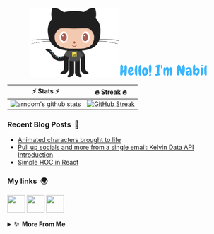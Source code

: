 <p align="center">
<img src= "./my-octo-lang.png" width="200px" /><img src= "./hello.png" width="200px"/>
</p>


| ⚡ Stats ⚡ | 🔥 Streak 🔥 |
| :-: | :-: |
| ![arndom's github stats](https://github-readme-stats.vercel.app/api?username=arndom&show_icons=true&count_private=true&hide_border=true&title_color=70a5fd&icon_color=bf91f3&text_color=38bdae&bg_color=0d1117) | [![GitHub Streak](http://github-readme-streak-stats.herokuapp.com?user=arndom&theme=tokyonight_duo&hide_border=true&background=0D1117)](https://git.io/streak-stats) |

### Recent Blog Posts &nbsp;📜

<!-- BLOG-POST-LIST:START -->

- [Animated characters brought to life](https://arndom.hashnode.dev/animated-characters-brought-to-life)
- [Pull up socials and more from a single email: Kelvin Data API Introduction](https://arndom.hashnode.dev/pull-up-socials-and-more-from-a-single-email-kelvin-data-api-introduction)
- [Simple HOC in React](https://arndom.hashnode.dev/simple-hoc-in-react)

<!-- BLOG-POST-LIST:END -->

### My links &nbsp;🌍

<p align="left">
<a href="https://dev.to/arndom" target="blank"><img src="https://img.icons8.com/windows/512/000000/dev.png" height="40" width="40"/></a>
<a href="https://www.linkedin.com/in/nabil-alamin/" target="blank"><img src="https://img.icons8.com/external-justicon-flat-justicon/64/000000/external-linkedin-social-media-justicon-flat-justicon.png" height="40" width="40"/></a>
<a href="https://arndom.hashnode.dev/" target="blank"><img src="https://img.icons8.com/color/480/000000/hashnode.png" height="40" width="40"/></a>
</p>

<details>
  <summary><b>✨  More From Me</b></summary>

### Ongoing Side Projects &nbsp;💻

- [NFTinder](https://women.artwork.rocks/)
- [Real Characters (P.O.C)](https://animatd.netlify.app/)

### Bored Builds &nbsp;🛠

- [Password Generator](https://generat8password.netlify.app/)
- [MakerFlow](https://maker-flow.web.app/)

</details>
